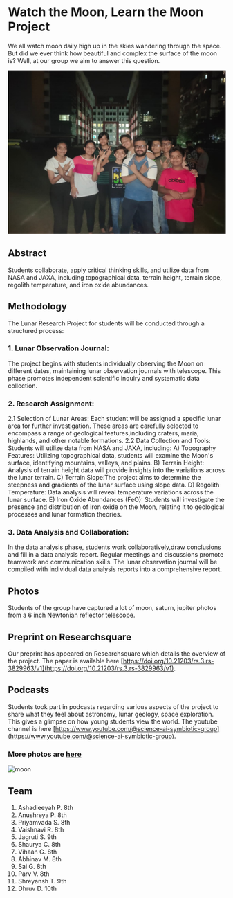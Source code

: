 # Watch the Moon, Learn the Moon Project

We all watch moon daily high up in the skies wandering through the space. But did we ever think how beautiful and complex the surface of the moon is? Well, at our group we aim to answer this question.
 
![group](assets/images/team-1.jpg#team1)


## Abstract  
Students collaborate, apply critical thinking skills, and utilize data from NASA and JAXA, including topographical data, terrain height, terrain slope, regolith temperature, and iron oxide abundances.

## Methodology
The Lunar Research Project for  students will be conducted through a structured process:

### 1. Lunar Observation Journal: 
The project begins with students individually observing the Moon on different dates, maintaining lunar observation journals with telescope. This phase promotes independent scientific inquiry and systematic data collection.

### 2. Research Assignment:
2.1 Selection of Lunar Areas: Each student will be assigned a specific lunar area for further investigation. These areas are carefully selected to encompass a range of geological features,including craters, maria, highlands, and other notable formations.
2.2 Data Collection and Tools: Students will utilize data from NASA and JAXA, including:
A) Topography Features: Utilizing topographical data, students will examine the Moon's surface, identifying mountains, valleys, and plains.
B) Terrain Height: Analysis of terrain height data will provide insights into the variations across the lunar terrain.
C) Terrain Slope:The project aims to determine the steepness and gradients of the lunar surface using slope data.
D) Regolith Temperature: Data analysis will reveal temperature variations across the lunar surface.
E) Iron Oxide Abundances (FeO): Students will investigate the presence and distribution of iron oxide on the Moon, relating it to geological processes and lunar formation theories.

### 3. Data Analysis and Collaboration: 
In the data analysis phase, students work collaboratively,draw conclusions and fill in a data analysis report. Regular meetings and discussions promote teamwork and communication skills. The lunar observation journal will be compiled with individual data analysis reports into a comprehensive report.



## Photos
Students of the group have captured a lot of moon, saturn, jupiter photos from a 6 inch Newtonian reflector telescope.

## Preprint on Researchsquare
Our preprint has appeared on Researchsquare which details the overview of the project. The paper is available here [https://doi.org/10.21203/rs.3.rs-3829963/v1](https://doi.org/10.21203/rs.3.rs-3829963/v1). 

## Podcasts
Students took part in podcasts regarding various aspects of the project to share what they feel about astronomy, lunar geology, space exploration. This gives a glimpse on how young students view the world. The youtube channel is here [https://www.youtube.com/@science-ai-symbiotic-group](https://www.youtube.com/@science-ai-symbiotic-group).


### More photos are [here](moon_photos.md)

![moon](assets/images/moon-2.jpg#moon)

## Team
1) Ashadieeyah P. 8th 
2) Anushreya P. 8th 
3) Priyamvada S. 8th 
4) Vaishnavi R. 8th 
5) Jagruti S. 9th 
6) Shaurya C. 8th 
7) Vihaan G. 8th 
8) Abhinav M. 8th 
9) Sai G. 8th 
10) Parv V. 8th 
11) Shreyansh T. 9th 
12) Dhruv D. 10th


